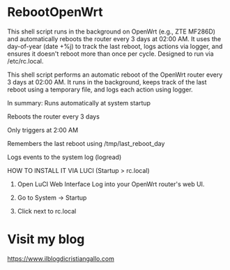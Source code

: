 # RebootOpenWrt
This shell script runs in the background on OpenWrt (e.g., ZTE MF286D) and automatically reboots the router every 3 days at 02:00 AM. It uses the day-of-year (date +%j) to track the last reboot, logs actions via logger, and ensures it doesn't reboot more than once per cycle. Designed to run via /etc/rc.local.

This shell script performs an automatic reboot of the OpenWrt router every 3 days at 02:00 AM.
It runs in the background, keeps track of the last reboot using a temporary file, and logs each action using logger.

In summary:
Runs automatically at system startup

Reboots the router every 3 days

Only triggers at 2:00 AM

Remembers the last reboot using /tmp/last_reboot_day

Logs events to the system log (logread)

HOW TO INSTALL IT VIA LUCI (Startup > rc.local)
1. Open LuCI Web Interface
Log into your OpenWrt router's web UI.

2. Go to
System → Startup

3. Click next to rc.local


# Visit my blog
https://www.ilblogdicristiangallo.com
